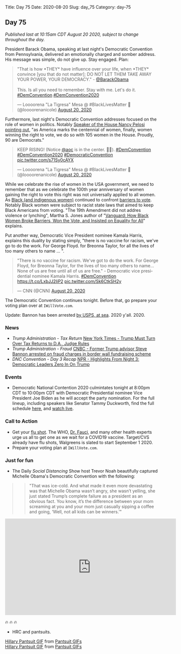 Title: Day 75
Date: 2020-08-20
Slug: day_75
Category: day-75

## Day 75   

_Published last at 10:15am CDT August 20 2020, subject to change throughout the day._

President Barack Obama, speaking at last night's Democratic Convention from Pennsylvania, delivered an emotionally charged and somber address. His message was simple, do not give up. Stay engaged. Plan:

<blockquote class="twitter-tweet"><p lang="en" dir="ltr">&quot;That is how *THEY* have influence over your life, when *THEY* convince [you that do not matter]; DO NOT LET THEM TAKE AWAY YOUR POWER, YOUR DEMOCRACY.&quot; - <a href="https://twitter.com/BarackObama?ref_src=twsrc%5Etfw">@BarackObama</a> <br><br>This. Is all you need to remember. Stay with me. Let&#39;s do it. <a href="https://twitter.com/hashtag/DemConvention?src=hash&amp;ref_src=twsrc%5Etfw">#DemConvention</a> <a href="https://twitter.com/hashtag/DemConvention2020?src=hash&amp;ref_src=twsrc%5Etfw">#DemConvention2020</a></p>&mdash; Loooorena &quot;La Tigresa&quot; Mesa @ #BlackLivesMatter 🖤 (@loooorenanicole) <a href="https://twitter.com/loooorenanicole/status/1296276234935115781?ref_src=twsrc%5Etfw">August 20, 2020</a></blockquote> <script async src="https://platform.twitter.com/widgets.js" charset="utf-8"></script>

Furthermore, last night's Democratic Convention addresses focused on the role of women in politics. Notably [Speaker of the House Nancy Pelosi pointing out](https://www.cnn.com/2020/08/19/politics/nancy-pelosi-speech-transcript/index.html), "as America marks the centennial of women, finally, women winning the right to vote, we do so with 105 women in the House. Proudly, 90 are Democrats."

<blockquote class="twitter-tweet"><p lang="en" dir="ltr">KEEP RISING! (Notice <a href="https://twitter.com/AOC?ref_src=twsrc%5Etfw">@aoc</a> is in the center. 👀😍). <a href="https://twitter.com/hashtag/DemConvention?src=hash&amp;ref_src=twsrc%5Etfw">#DemConvention</a> <a href="https://twitter.com/hashtag/DemConvention2020?src=hash&amp;ref_src=twsrc%5Etfw">#DemConvention2020</a> <a href="https://twitter.com/hashtag/DemocraticConvention?src=hash&amp;ref_src=twsrc%5Etfw">#DemocraticConvention</a> <a href="https://t.co/s71Sy0cAYX">pic.twitter.com/s71Sy0cAYX</a></p>&mdash; Loooorena &quot;La Tigresa&quot; Mesa @ #BlackLivesMatter 🖤 (@loooorenanicole) <a href="https://twitter.com/loooorenanicole/status/1296262932607782913?ref_src=twsrc%5Etfw">August 20, 2020</a></blockquote> <script async src="https://platform.twitter.com/widgets.js" charset="utf-8"></script>

While we celebrate the rise of women in the USA government, we need to remember that as we celebrate the 100th year anniversary of women gaining the right to vote this right was not universally applied to all women. As [Black (and indigenous women)](https://www.npr.org/2020/08/17/903237839/black-women-the-right-to-vote-and-the-19th-amendmen) continued to confront [barriers to vote](https://time.com/5876456/black-women-right-to-vote/). Notably Black women were subject to racist state laws that aimed to keep Black Americans from voting. "The 19th Amendment did not addres violence or lynching", Martha S. Jones author of "[Vanguard: How Black Women Broke Barriers, Won the Vote, and Insisted on Equality for All](https://www.basicbooks.com/titles/martha-s-jones/vanguard/9781541618619/)" explains.

Put another way, Democratic Vice President nominee Kamala Harris, explains this duality by stating simply, "there is no vaccine for racism, we've go to do the work. For George Floyd. for Breonna Taylor, for all the lives of too many others to name ... ".

<blockquote class="twitter-tweet"><p lang="en" dir="ltr">&quot;There is no vaccine for racism. We&#39;ve got to do the work. For George Floyd, for Breonna Taylor, for the lives of too many others to name... None of us are free until all of us are free.&quot; - Democratic vice presidential nominee Kamala Harris. <a href="https://twitter.com/hashtag/DemConvention?src=hash&amp;ref_src=twsrc%5Etfw">#DemConvention</a> <a href="https://t.co/LxbJJ2IiP2">https://t.co/LxbJJ2IiP2</a> <a href="https://t.co/Sk6CtkSH2y">pic.twitter.com/Sk6CtkSH2y</a></p>&mdash; CNN (@CNN) <a href="https://twitter.com/CNN/status/1296341468496437251?ref_src=twsrc%5Etfw">August 20, 2020</a></blockquote> <script async src="https://platform.twitter.com/widgets.js" charset="utf-8"></script>

The Democratic Convention continues tonight. Before that, go prepare your voting plan over at `IWillVote.com`.

Update: Bannon has been arrested [by USPS, at sea](https://www.businessinsider.com/steve-bannon-was-arrested-by-us-postal-service-agents-2020-8). 2020 y'all. 2020.

### News

- *Trump Administration - Tax Return* [New York Times - Trump Must Turn Over Tax Returns to D.A., Judge Rules](https://www.nytimes.com/2020/08/20/nyregion/donald-trump-taxes-cyrus-vance.html)
- *Trump Administration - Fraud* [CNBC - Former Trump advisor Steve Bannon arrested on fraud charges in border wall fundraising scheme](https://www.cnbc.com/2020/08/20/former-trump-advisor-steve-bannon-arrested-on-charges-of-defrauding-donors-in-fundraising-scheme.html)
- *DNC Convention - Day 3 Recap* [NPR - Highlights From Night 3: Democratic Leaders Zero In On Trump](https://apps.npr.org/liveblogs/20200819-dnc/)

### Events

- Democratic National Contention 2020 culmintates tonight at 8:00pm CDT to 10:00pm CDT with Democratic Presidential nominee Vice President Joe Biden as he will accept the party nomination. For the full lineup, including speakers like Senator Tammy Duckworth, find the full schedule [here](https://www.demconvention.com/schedule-and-speakers/), and [watch live](https://www.demconvention.com/). 

### Call to Action

- Get your [flu shot](https://www.cnn.com/2020/08/18/health/flu-vaccine-important-coronavirus-wellness/index.html). The WHO, [Dr. Fauci](https://www.nytimes.com/2020/08/16/health/coronavirus-flu-vaccine-twindemic.html), and many other health experts urge us all to get one as we wait for a COVID19 vaccine. Target/CVS already have flu shots, Walgreens is slated to start September 1 2020.
- Prepare your voting plan at `IWillVote.com`.

### Just for fun

- The Daily *Social Distancing* Show host Trevor Noah beautifully captured Michelle Obama's Democratic Convention with the following:

>> "That was ice-cold. And what made it even more devastating was that Michelle Obama wasn’t angry, she wasn’t yelling, she just stated Trump’s complete failure as a president as an obvious fact. You know, it’s the difference between your mom screaming at you and your mom just casually sipping a coffee and going, ‘Well, not all kids can be winners.’" 

<iframe width="560" height="315" src="https://www.youtube.com/embed/noPjcgUDOV0" frameborder="0" allow="accelerometer; autoplay; encrypted-media; gyroscope; picture-in-picture" allowfullscreen></iframe>

🔥 🔥 🔥 

- HRC and pantsuits.

<div class="tenor-gif-embed" data-postid="7209971" data-share-method="host" data-width="100%" data-aspect-ratio="2.0"><a href="https://tenor.com/view/pantsuit-hillary-clinton-pantsuit-power-gif-7209971">Hillary Pantsuit GIF</a> from <a href="https://tenor.com/search/pantsuit-gifs">Pantsuit GIFs</a></div><script type="text/javascript" async src="https://tenor.com/embed.js"></script>

<div class="tenor-gif-embed" data-postid="7209971" data-share-method="host" data-width="100%" data-aspect-ratio="2.0"><a href="https://tenor.com/view/pantsuit-hillary-clinton-pantsuit-power-gif-7209971">Hillary Pantsuit GIF</a> from <a href="https://tenor.com/search/pantsuit-gifs">Pantsuit GIFs</a></div><script type="text/javascript" async src="https://tenor.com/embed.js"></script>